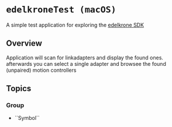 # ``edelkroneTest (macOS)``

A simple test application for exploring the [edelkrone SDK](https://edelkrone.com/pages/download-sdk)

## Overview

Application will scan for linkadapters and display the found ones. afterwards you can select a single adapter and browsee the found (unpaired) motion controllers

## Topics

### <!--@START_MENU_TOKEN@-->Group<!--@END_MENU_TOKEN@-->

- <!--@START_MENU_TOKEN@-->``Symbol``<!--@END_MENU_TOKEN@-->

